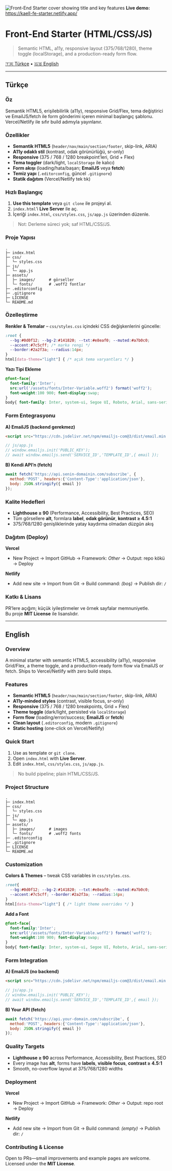 ![Front-End Starter cover showing title and key features](assets/images/cover.png)
**Live demo:** https://kaell-fe-starter.netlify.app/
# Front-End Starter (HTML/CSS/JS)
> Semantic HTML, a11y, responsive layout (375/768/1280), theme toggle (localStorage), and a production-ready form flow.

[🇹🇷 Türkçe](#türkçe) • [🇬🇧 English](#english)

---

## Türkçe

### Öz
Semantik HTML5, erişilebilirlik (a11y), responsive Grid/Flex, tema değiştirici ve EmailJS/fetch ile form gönderimi içeren minimal başlangıç şablonu. Vercel/Netlify ile sıfır build adımıyla yayınlanır.

### Özellikler
- **Semantik HTML5** (`header/nav/main/section/footer`, skip-link, ARIA)
- **A11y odaklı stil** (kontrast, odak görünürlüğü, sr-only)
- **Responsive** (375 / 768 / 1280 breakpoint’leri, Grid + Flex)
- **Tema toggler** (dark/light, `localStorage` ile kalıcı)
- **Form akışı** (loading/hata/başarı; **EmailJS** veya **fetch**)
- **Temiz yapı** (`.editorconfig`, güncel `.gitignore`)
- **Statik dağıtım** (Vercel/Netlify tek tık)

### Hızlı Başlangıç
1. **Use this template** veya `git clone` ile projeyi al.  
2. `index.html`’i **Live Server** ile aç.  
3. İçeriği `index.html`, `css/styles.css`, `js/app.js` üzerinden düzenle.

> Not: Derleme süreci yok; saf HTML/CSS/JS.

### Proje Yapısı
```
.
├─ index.html
├─ css/
│  └─ styles.css
├─ js/
│  └─ app.js
├─ assets/
│  ├─ images/      # görseller
│  └─ fonts/       # .woff2 fontlar
├─ .editorconfig
├─ .gitignore
├─ LICENSE
└─ README.md
```

### Özelleştirme
**Renkler & Temalar** – `css/styles.css` içindeki CSS değişkenlerini güncelle:
```css
:root {
  --bg:#0d0f12; --bg-2:#141820; --txt:#e8eaf0; --muted:#a7b0c0;
  --accent:#7c5cff; /* marka rengi */
  --border:#2a2f3a; --radius:14px;
}
html[data-theme="light"] { /* açık tema varyantları */ }
```

**Yazı Tipi Ekleme**
```css
@font-face{
  font-family:'Inter';
  src:url('/assets/fonts/Inter-Variable.woff2') format('woff2');
  font-weight:100 900; font-display:swap;
}
body{ font-family: Inter, system-ui, Segoe UI, Roboto, Arial, sans-serif; }
```

### Form Entegrasyonu
**A) EmailJS (backend gerekmez)**
```html
<script src="https://cdn.jsdelivr.net/npm/emailjs-com@3/dist/email.min.js"></script>
```
```js
// js/app.js
// window.emailjs.init('PUBLIC_KEY');
// await window.emailjs.send('SERVICE_ID','TEMPLATE_ID',{ email });
```

**B) Kendi API’n (fetch)**
```js
await fetch('https://api.senin-domainin.com/subscribe', {
  method:'POST', headers:{'Content-Type':'application/json'},
  body: JSON.stringify({ email })
});
```

### Kalite Hedefleri
- **Lighthouse ≥ 90** (Performance, Accessibility, Best Practices, SEO)
- Tüm görsellere **alt**, formlara **label**, **odak görünür**, **kontrast ≥ 4.5:1**
- 375/768/1280 genişliklerinde yatay kaydırma olmadan düzgün akış

### Dağıtım (Deploy)
**Vercel**
- New Project → Import GitHub → Framework: *Other* → Output: repo kökü → Deploy

**Netlify**
- Add new site → Import from Git → Build command: *(boş)* → Publish dir: `/`

### Katkı & Lisans
PR’lere açığım; küçük iyileştirmeler ve örnek sayfalar memnuniyetle.  
Bu proje **MIT License** ile lisanslıdır.

---

## English

### Overview
A minimal starter with semantic HTML5, accessibility (a11y), responsive Grid/Flex, a theme toggle, and a production-ready form flow via EmailJS or fetch. Ships to Vercel/Netlify with zero build steps.

### Features
- **Semantic HTML5** (`header/nav/main/section/footer`, skip-link, ARIA)
- **A11y-minded styles** (contrast, visible focus, sr-only)
- **Responsive** (375 / 768 / 1280 breakpoints, Grid + Flex)
- **Theme toggle** (dark/light, persisted via `localStorage`)
- **Form flow** (loading/error/success; **EmailJS** or **fetch**)
- **Clean layout** (`.editorconfig`, modern `.gitignore`)
- **Static hosting** (one-click on Vercel/Netlify)

### Quick Start
1. Use as template or `git clone`.  
2. Open `index.html` with **Live Server**.  
3. Edit `index.html`, `css/styles.css`, `js/app.js`.

> No build pipeline; plain HTML/CSS/JS.

### Project Structure
```
.
├─ index.html
├─ css/
│  └─ styles.css
├─ js/
│  └─ app.js
├─ assets/
│  ├─ images/      # images
│  └─ fonts/       # .woff2 fonts
├─ .editorconfig
├─ .gitignore
├─ LICENSE
└─ README.md
```

### Customization
**Colors & Themes** – tweak CSS variables in `css/styles.css`.
```css
:root{
  --bg:#0d0f12; --bg-2:#141820; --txt:#e8eaf0; --muted:#a7b0c0;
  --accent:#7c5cff; --border:#2a2f3a; --radius:14px;
}
html[data-theme="light"] { /* light theme overrides */ }
```

**Add a Font**
```css
@font-face{
  font-family:'Inter';
  src:url('/assets/fonts/Inter-Variable.woff2') format('woff2');
  font-weight:100 900; font-display:swap;
}
body{ font-family: Inter, system-ui, Segoe UI, Roboto, Arial, sans-serif; }
```

### Form Integration
**A) EmailJS (no backend)**
```html
<script src="https://cdn.jsdelivr.net/npm/emailjs-com@3/dist/email.min.js"></script>
```
```js
// js/app.js
// window.emailjs.init('PUBLIC_KEY');
// await window.emailjs.send('SERVICE_ID','TEMPLATE_ID',{ email });
```

**B) Your API (fetch)**
```js
await fetch('https://api.your-domain.com/subscribe', {
  method:'POST', headers:{'Content-Type':'application/json'},
  body: JSON.stringify({ email })
});
```

### Quality Targets
- **Lighthouse ≥ 90** across Performance, Accessibility, Best Practices, SEO
- Every image has **alt**, forms have **labels**, **visible focus**, **contrast ≥ 4.5:1**
- Smooth, no-overflow layout at 375/768/1280 widths

### Deployment
**Vercel**
- New Project → Import GitHub → Framework: *Other* → Output: repo root → Deploy

**Netlify**
- Add new site → Import from Git → Build command: *(empty)* → Publish dir: `/`

### Contributing & License
Open to PRs—small improvements and example pages are welcome.  
Licensed under the **MIT License**.
